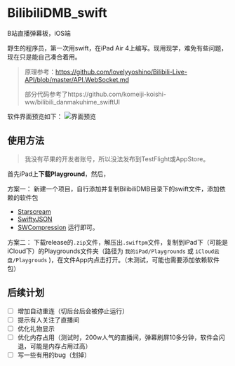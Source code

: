 # BilibiliDMB_swift
B站直播弹幕板，iOS端

野生的程序员，第一次用swift，在iPad Air 4上编写。现用现学，难免有些问题，现在只是能自己凑合着用。

> 原理参考：https://github.com/lovelyyoshino/Bilibili-Live-API/blob/master/API.WebSocket.md
> 
> 部分代码参考了https://github.com/komeiji-koishi-ww/bilibili_danmakuhime_swiftUI

软件界面预览如下：
![界面预览](https://user-images.githubusercontent.com/56810549/155886826-6880149b-5cb4-42f1-9692-4e049dd603dd.jpg)

## 使用方法
> 我没有苹果的开发者账号，所以没法发布到TestFlight或AppStore。

首先iPad上**下载Playground**，然后，

方案一：
新建一个项目，自行添加并复制BilibiliDMB目录下的swift文件，添加依赖的软件包
- [Starscream](https://github.com/daltoniam/Starscream.git)
- [SwiftyJSON](https://github.com/SwiftyJSON/SwiftyJSON.git)
- [SWCompression](https://github.com/tsolomko/SWCompression.git)
运行即可。

方案二：
下载release的`.zip`文件，解压出`.swiftpm`文件，复制到iPad下（可能是iCloud下）的Playgrounds文件夹（路径为 `我的iPad/Playgrounds` 或 `iCloud云盘/Playgrouds` )，在文件App内点击打开。（未测试，可能也需要添加依赖软件包）

## 后续计划
- [ ] 增加自动重连（切后台后会被停止运行）
- [ ] 提示有人关注了直播间
- [ ] 优化礼物显示
- [ ] 优化内存占用（测试时，200w人气的直播间，弹幕刷屏10多分钟，软件会闪退，可能是内存占用过高）
- [ ] 写一些有用的bug（划掉）
